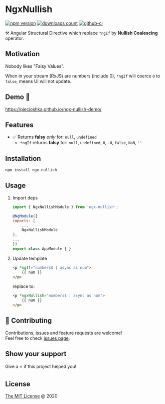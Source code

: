 # NgxNullish

[![npm version](https://badge.fury.io/js/ngx-nullish.svg)](https://badge.fury.io/js/ngx-nullish)
[![downloads count](https://img.shields.io/npm/dt/ngx-nullish.svg)](https://www.npmjs.com/package/ngx-nullish)
[![github-ci](https://github.com/piecioshka/ngx-nullish/workflows/Testing/badge.svg?branch=master)](https://github.com/piecioshka/ngx-nullish/actions/)

⚒ Angular Structural Directive which replace `*ngIf` by **Nullish Coalescing** operator.

## Motivation

Nobody likes "Falsy Values".

When in your stream (RxJS) are numbers (include 0),
`*ngIf` will coerce `0` to `false`, means UI will not update.

## Demo 🎉

<https://piecioshka.github.io/ngx-nullish-demo/>

## Features

* :white_check_mark: Returns **falsy** _only_ for: `null`, `undefined`
  * `*ngIf` returns **falsy** for: `null`, `undefined`, `0`, `-0`, `false`, `NaN`, `''`

## Installation

```bash
npm install ngx-nullish
```

## Usage

1. Import deps

    ```javascript
    import { NgxNullishModule } from 'ngx-nullish';

    @NgModule({
    imports: [
        ...
        NgxNullishModule
    ],
    ...
    })
    export class AppModule { }
    ```

2. Update template

    ```html
    <p *ngIf="numbers$ | async as num">
        {{ num }}
    </p>
    ```

    replace to:

    ```html
    <p *ngxNullish="numbers$ | async as num">
        {{ num }}
    </p>
    ```

## 🤝 Contributing

Contributions, issues and feature requests are welcome!<br />
Feel free to check [issues page](https://github.com/piecioshka/ngx-nullish/issues/).

## Show your support

Give a ⭐️ if this project helped you!

## License

[The MIT License](http://piecioshka.mit-license.org) @ 2020
